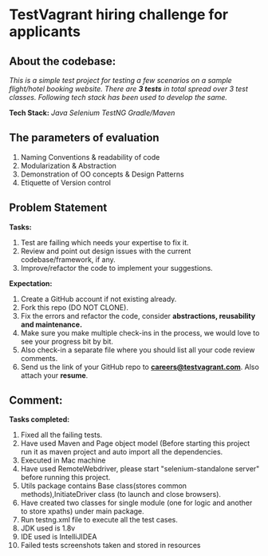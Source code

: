 # TestVagrant hiring challenge for applicants 

About the codebase:
---------------------------------
*This is a simple test project for testing a few scenarios on a sample flight/hotel booking website. There are **3 tests** in total spread over 3 test classes. Following tech stack has been used to develop the same.*

**Tech Stack:** *Java*  *Selenium* *TestNG*  *Gradle/Maven*

**The parameters of evaluation**
----------------------------------
1. Naming Conventions & readability of code
2. Modularization & Abstraction
3. Demonstration of OO concepts & Design Patterns
4. Etiquette of Version control

Problem Statement
----------------------------------
**Tasks:**

1. Test are failing which needs your expertise to fix it.
2. Review and point out design issues with the current codebase/framework, if any.
3. Improve/refactor the code to implement your suggestions.

**Expectation:**
1. Create a GitHub account if not existing already.
2. Fork this repo (DO NOT CLONE).
3. Fix the errors and refactor the code, consider **abstractions, reusability and maintenance.**
4. Make sure you make multiple check-ins in the process, we would love to see your progress bit by bit.
5. Also check-in a separate file where you should list all your code review comments.
6. Send us the link of your GitHub repo to **careers@testvagrant.com**. Also attach your **resume**.


Comment:
----------------------------------
**Tasks completed:**

1. Fixed all the failing tests.
2. Have used Maven and Page object model (Before starting this project run it as maven project and auto import all the dependencies.
3. Executed in Mac machine
4. Have used RemoteWebdriver, please start "selenium-standalone server" before running this project.
5. Utils package contains Base class(stores common methods),InitiateDriver class (to launch and close browsers).
6. Have created two classes for single module (one for logic and another to store xpaths) under main package.
7. Run testng.xml file to execute all the test cases.
8. JDK used is 1.8v
9. IDE used is IntelliJIDEA
10. Failed tests screenshots taken and stored in resources

